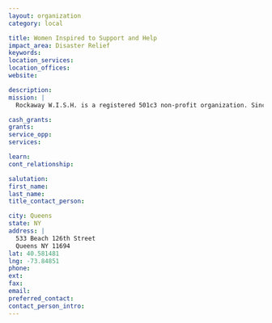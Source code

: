 ```yaml
---
layout: organization
category: local

title: Women Inspired to Support and Help
impact_area: Disaster Relief
keywords: 
location_services: 
location_offices: 
website: 

description: 
mission: |
  Rockaway W.I.S.H. is a registered 501c3 non-profit organization. Since 2006, our group of born & bred Rockawayites, has been at the forefront of local volunteer efforts, aiding our neighbors in times of need. On October 29, 2012, Hurricane Sandy decimated our home town, making our presence in the neighborhood more crucial than ever before. Our Mission, post Hurricane Sandy, is to provide monetary relief to victims during the recovery and rebuild phases of this disaster. 

cash_grants: 
grants: 
service_opp: 
services: 

learn: 
cont_relationship: 

salutation: 
first_name: 
last_name: 
title_contact_person: 

city: Queens
state: NY
address: |
  533 Beach 126th Street     
  Queens NY 11694
lat: 40.581481
lng: -73.84851
phone: 
ext: 
fax: 
email: 
preferred_contact: 
contact_person_intro: 
---
```

